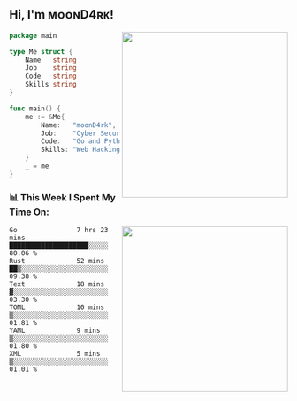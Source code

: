 <h2> Hi, I'm ᴍᴏᴏɴD4ʀᴋ!</h2>
<img align='right' src="https://github-readme-stats.vercel.app/api?username=moond4rk&show_icons=true&theme=radical" width="300">


```go
package main

type Me struct {
	Name   string
	Job    string
	Code   string
	Skills string
}

func main() {
	me := &Me{
		Name:   "moonD4rk",
		Job:    "Cyber Security Engineer",
		Code:   "Go and Python and Others",
		Skills: "Web Hacking ^o^",
	}
	_ = me
}
```



<h3>📊 This Week I Spent My Time On:</h3>
<img align='right' src="https://spotify-github-profile.vercel.app/api/view?uid=zbgk3g7ojwjwrwrleo6u8mhub&cover_image=true&theme=novatorem" width="300">

<!--START_SECTION:waka-->

```text
Go               7 hrs 23 mins   ████████████████████░░░░░   80.06 %
Rust             52 mins         ██▒░░░░░░░░░░░░░░░░░░░░░░   09.38 %
Text             18 mins         ▓░░░░░░░░░░░░░░░░░░░░░░░░   03.30 %
TOML             10 mins         ▒░░░░░░░░░░░░░░░░░░░░░░░░   01.81 %
YAML             9 mins          ▒░░░░░░░░░░░░░░░░░░░░░░░░   01.80 %
XML              5 mins          ▒░░░░░░░░░░░░░░░░░░░░░░░░   01.01 %
```

<!--END_SECTION:waka-->

